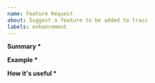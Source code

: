 ```yaml
---
name: Feature Request
about: Suggest a feature to be added to tracc
labels: enhancement
---
```


**Summary \***
<!-- A basic run down of the feature -->

**Example \***
<!-- An example of how this feature should work -->

**How it's useful \***
<!-- How is this feature? Does it benefit others? -->
